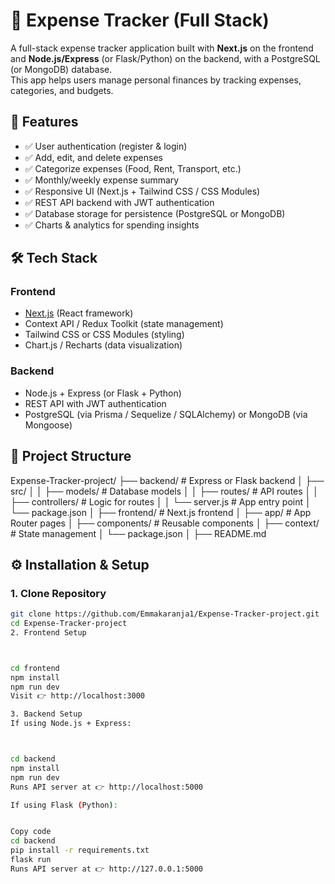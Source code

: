 # 💸 Expense Tracker (Full Stack)

A full-stack expense tracker application built with **Next.js** on the frontend and **Node.js/Express** (or Flask/Python) on the backend, with a PostgreSQL (or MongoDB) database.  
This app helps users manage personal finances by tracking expenses, categories, and budgets.





## 🚀 Features

- ✅ User authentication (register & login)
- ✅ Add, edit, and delete expenses
- ✅ Categorize expenses (Food, Rent, Transport, etc.)
- ✅ Monthly/weekly expense summary
- ✅ Responsive UI (Next.js + Tailwind CSS / CSS Modules)
- ✅ REST API backend with JWT authentication
- ✅ Database storage for persistence (PostgreSQL or MongoDB)
- ✅ Charts & analytics for spending insights



## 🛠️ Tech Stack

### Frontend
- [Next.js](https://nextjs.org/) (React framework)
- Context API / Redux Toolkit (state management)
- Tailwind CSS or CSS Modules (styling)
- Chart.js / Recharts (data visualization)

### Backend
- Node.js + Express (or Flask + Python)
- REST API with JWT authentication
- PostgreSQL (via Prisma / Sequelize / SQLAlchemy) or MongoDB (via Mongoose)



## 📂 Project Structure

Expense-Tracker-project/
├── backend/ # Express or Flask backend
│ ├── src/
│ │ ├── models/ # Database models
│ │ ├── routes/ # API routes
│ │ ├── controllers/ # Logic for routes
│ │ └── server.js # App entry point
│ └── package.json
│
├── frontend/ # Next.js frontend
│ ├── app/ # App Router pages
│ ├── components/ # Reusable components
│ ├── context/ # State management
│ └── package.json
│
├── README.md



## ⚙️ Installation & Setup

### 1. Clone Repository
```bash
git clone https://github.com/Emmakaranja1/Expense-Tracker-project.git
cd Expense-Tracker-project
2. Frontend Setup



cd frontend
npm install
npm run dev
Visit 👉 http://localhost:3000

3. Backend Setup
If using Node.js + Express:



cd backend
npm install
npm run dev
Runs API server at 👉 http://localhost:5000

If using Flask (Python):


Copy code
cd backend
pip install -r requirements.txt
flask run
Runs API server at 👉 http://127.0.0.1:5000
